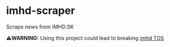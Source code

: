 # imhd-scraper
Scrape news from iMHD.SK

:warning:**WARNING:** Using this project could lead to breaking [imhd TOS](https://imhd.sk/ba/doc/sk/10260/Podmienky-pou%C5%BE%C3%ADvania)
